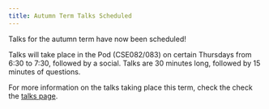 ```yaml
---
title: Autumn Term Talks Scheduled
---
```


Talks for the autumn term have now been scheduled! 

Talks will take place in the Pod (CSE082/083) on certain Thursdays from 6:30 to 7:30, followed by a social. Talks are 30 minutes long, followed by 15 minutes of questions.

For more information on the talks taking place this term, check the check the [talks page](/talks.html).
